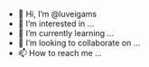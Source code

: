 - 👋 Hi, I’m @luveigams
- 👀 I’m interested in ...
- 🌱 I’m currently learning ...
- 💞️ I’m looking to collaborate on ...
- 📫 How to reach me ...

<!---
luveigams/luveigams is a ✨ special ✨ repository because its `README.md` (this file) appears on your GitHub profile.
You can click the Preview link to take a look at your changes.
--->
